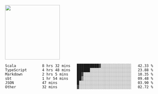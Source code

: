 <img height="180em" src="https://github-readme-stats.vercel.app/api?username=toadkarter&show_icons=true&hide_border=true&&count_private=true&include_all_commits=true" />

<!--START_SECTION:waka-->

```text
Scala            8 hrs 32 mins   ██████████▓░░░░░░░░░░░░░░   42.33 %
TypeScript       4 hrs 48 mins   ██████░░░░░░░░░░░░░░░░░░░   23.88 %
Markdown         2 hrs 5 mins    ██▓░░░░░░░░░░░░░░░░░░░░░░   10.35 %
sbt              1 hr 54 mins    ██▒░░░░░░░░░░░░░░░░░░░░░░   09.48 %
JSON             47 mins         █░░░░░░░░░░░░░░░░░░░░░░░░   03.90 %
Other            32 mins         ▓░░░░░░░░░░░░░░░░░░░░░░░░   02.72 %
```

<!--END_SECTION:waka-->

